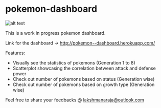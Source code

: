 # pokemon-dashboard

![alt text](https://apvinal.github.io/Gotta-Know-Em-All/assets/banner.jpg)

This is a work in progress pokemon dashboard.

Link for the dashboard -> http://pokemon--dashboard.herokuapp.com/

Features:
  - Visually see the statistics of pokemons (Generation 1 to 8)
  - Scatterplot showcasing the correlation between attack and defense power
  - Check out number of pokemons based on status (Generation wise)
  - Check out number of pokemons based on growth type (Generation wise)

Feel free to share your feedbacks @ lakshmanaraja@outlook.com
